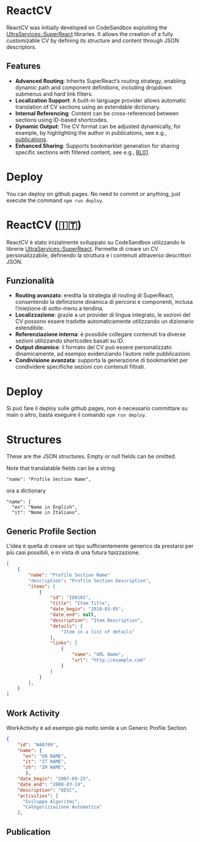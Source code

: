 # ReactCV

ReactCV was initially developed on CodeSandbox exploiting the [UltraServices::SuperReact](https://github.com/artsakenos/UltraServices/tree/master/SuperReact) libraries.
It allows the creation of a fully customizable CV by defining its structure and content through JSON descriptors.

## **Features**

- **Advanced Routing**: Inherits SuperReact’s routing strategy, enabling dynamic path and component definitions, including dropdown submenus and hard link filters.
- **Localization Support**: A built-in language provider allows automatic translation of CV sections using an extendable dictionary.
- **Internal Referencing**: Content can be cross-referenced between sections using ID-based shortcodes.
- **Dynamic Output**: The CV format can be adjusted dynamically, for example, by highlighting the author in publications, see e.g., [publications](https://artsakenos.github.io/ReactCV/publications).
- **Enhanced Sharing**: Supports bookmarklet generation for sharing specific sections with filtered content, see e.g., [BL01](https://artsakenos.github.io/ReactCV/publications?type=Blog&id=BL01).

# Deploy
You can deploy on github pages. No need to commit or anything,
just execute the command `npm run deploy`.


# ReactCV (🇮🇹)

ReactCV è stato inizialmente sviluppato su CodeSandbox utilizzando le librerie [UltraServices::SuperReact](https://github.com/artsakenos/UltraServices/tree/master/SuperReact). Permette di creare un CV personalizzabile, definendo la struttura e i contenuti attraverso descrittori JSON.

## **Funzionalità**

- **Routing avanzato**: eredita la strategia di routing di SuperReact, consentendo la definizione dinamica di percorsi e componenti, inclusa l’iniezione di sotto-menu a tendina.
- **Localizzazione**: grazie a un provider di lingua integrato, le sezioni del CV possono essere tradotte automaticamente utilizzando un dizionario estendibile.
- **Referenziazione interna**: è possibile collegare contenuti tra diverse sezioni utilizzando shortcodes basati su ID.
- **Output dinamico**: il formato del CV può essere personalizzato dinamicamente, ad esempio evidenziando l’autore nelle pubblicazioni.
- **Condivisione avanzata**: supporta la generazione di bookmarklet per condividere specifiche sezioni con contenuti filtrati.


# Deploy
Si puó fare il deploy sulle github pages, non é necessario committare su main o altro,
basta eseguire il comando `npm run deploy`.

# Structures

These are the JSON structures.
Empty or null fields can be omitted.

Note that translatable fields can be a string

    "name": "Profile Section Name",

ora a dictionary

    "name": {
      "en": "Name in English",
      "it": "Nome in Italiano",

## Generic Profile Section

L'idea è quella di creare un tipo sufficientemente generico
da prestarsi per più casi possibili, e in vista di una futura tipizzazione.

```json
[
    {
        "name": "Profile Section Name"
        "description": "Profile Section Description",
        "items": [
            {
                "id": "ID0101",
                "title": "Item Title",
                "date_begin": "2010-03-05",
                "date_end": null,
                "description": "Item Description",
                "details": [
                    "Item in a list of details"
                ],
                "links": [
                    {
                        "name": "URL Name",
                        "url": "http://example.com"
                    }
                ]
            }
        ],
    }
]
```


## Work Activity

WorkActivity è ad esempio già molto simile a un Generic Profile Section.

```json work
{
    "id": "WA0709",
    "name": {
      "en": "EN NAME",
      "it": "IT NAME",
      "zh": "ZH NAME",
       },
    "date_begin": "2007-09-25",
    "date_end": "2008-03-24",
    "description": "DESC",
    "activities": [
      "Sviluppo Algoritmi",
      "Categorizzazione Automatica"
    ],

```


## Publication

```json publication

```

